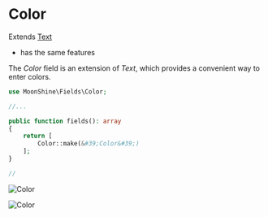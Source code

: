 # Color

Extends [Text](/docs/{{version}}/fields/text)
* has the same features    

The *Color* field is an extension of *Text*, which provides a convenient way to enter colors.
```php
use MoonShine\Fields\Color;

//...

public function fields(): array
{
    return [
        Color::make(&#39;Color&#39;)
    ];
}

//
```
![Color](https://raw.githubusercontent.com/moonshine-software/doc/2.x/resources/screenshots/color.png)

![Color](https://raw.githubusercontent.com/moonshine-software/doc/2.x/resources/screenshots/color_dark.png)


